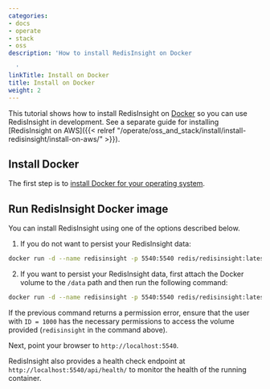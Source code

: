```yaml
---
categories:
- docs
- operate
- stack
- oss
description: 'How to install RedisInsight on Docker

  '
linkTitle: Install on Docker
title: Install on Docker
weight: 2
---
```

This tutorial shows how to install RedisInsight on [Docker](https://www.docker.com/) so you can use RedisInsight in development.
See a separate guide for installing [RedisInsight on AWS]({{< relref "/operate/oss_and_stack/install/install-redisinsight/install-on-aws/" >}}).

## Install Docker

The first step is to [install Docker for your operating system](https://docs.docker.com/install/). 

## Run RedisInsight Docker image

You can install RedisInsight using one of the options described below.

1. If you do not want to persist your RedisInsight data:

```bash
docker run -d --name redisinsight -p 5540:5540 redis/redisinsight:latest
```
2. If you want to persist your RedisInsight data, first attach the Docker volume to the `/data` path and then run the following command:

```bash
docker run -d --name redisinsight -p 5540:5540 redis/redisinsight:latest -v redisinsight:/data
```

If the previous command returns a permission error, ensure that the user with `ID = 1000` has the necessary permissions to access the volume provided (`redisinsight` in the command above).

Next, point your browser to `http://localhost:5540`.

RedisInsight also provides a health check endpoint at `http://localhost:5540/api/health/` to monitor the health of the running container.
